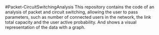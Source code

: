 #Packet-CircuitSwitchingAnalysis
This repository contains the code of an analysis of packet and circuit switching, allowing the user to pass parameters,
such as number of connected users in the network, the link total capacity and the user active probability. And shows a visual representation of the data with a graph.
